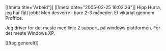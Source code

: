 [[!meta  title="Arbeid"]]
[[!meta  date="2005-02-25 16:02:26"]]
Hipp Hurra, jeg har fått jobb! Men desverre i bare 2-3 måneder. Et vikariat gjennom Proffice.

Jeg driver for det meste med linje 2 support, på windows plattformen. For det meste Windows XP.

[[!tag  generelt]]